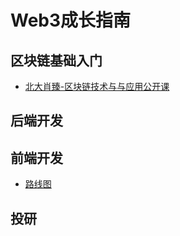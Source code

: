 # Web3成长指南

## 区块链基础入门
- [北大肖臻-区块链技术与与应用公开课](https://www.bilibili.com/video/BV1Vt411X7JF?spm_id_from=333.337.search-card.all.click&vd_source=a39530dd5cfafe764bfb2113c6412bd6)

## 后端开发

## 前端开发
- [路线图](https://roadmap.sh/frontend)

## 投研

